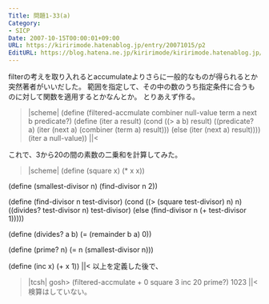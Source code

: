 ```yaml
---
Title: 問題1-33(a)
Category:
- SICP
Date: 2007-10-15T00:00:01+09:00
URL: https://kiririmode.hatenablog.jp/entry/20071015/p2
EditURL: https://blog.hatena.ne.jp/kiririmode/kiririmode.hatenablog.jp/atom/entry/8454420450078216523
---
```



filterの考えを取り入れるとaccumulateよりさらに一般的なものが得られるとか突然著者がいいだした。
範囲を指定して、その中の数のうち指定条件に合うものに対して関数を適用するとかなんとか。
とりあえず作る。
>|scheme|
(define (filtered-accmulate combiner null-value term a next b predicate?)
  (define (iter a result)
    (cond ((> a b) result)
	  ((predicate? a) (iter (next a) (combiner (term a) result)))
	  (else (iter (next a) result))))
  (iter a null-value))
||<

これで、3から20の間の素数の二乗和を計算してみた。
>|scheme|
(define (square x) (* x x))

(define (smallest-divisor n)
  (find-divisor n 2))

(define (find-divisor n test-divisor)
  (cond ((> (square test-divisor) n) n)
	((divides? test-divisor n) test-divisor)
	(else (find-divisor n (+ test-divisor 1)))))

(define (divides? a b)
  (= (remainder b a) 0))

(define (prime? n)
  (= n (smallest-divisor n)))

(define (inc x) (+ x 1))
||<
以上を定義した後で、
>|tcsh|
gosh> (filtered-accmulate + 0 square 3 inc 20 prime?)
1023
||<
検算はしていない。
